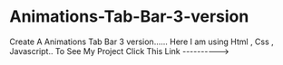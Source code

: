 # Animations-Tab-Bar-3-version
Create A Animations Tab Bar 3 version......
Here I am using Html , Css , Javascript..
To See My Project Click This Link ---------->
